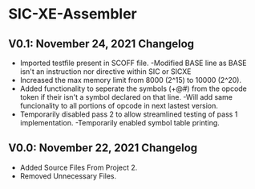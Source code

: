 # SIC-XE-Assembler
## V0.1: November 24, 2021 Changelog
- Imported testfile present in SCOFF file.
  -Modified BASE line as BASE isn't an instruction nor directive within SIC or SICXE  
- Increased the max memory limit from 8000 (2^15) to 10000 (2^20).
- Added functionality to seperate the symbols (+@#) from the opcode token if their isn't a symbol declared on that line.
  -Will add same funcionality to all portions of opcode in next lastest version.
- Temporarily disabled pass 2 to allow streamlined testing of pass 1 implementation.
  -Temporarily enabled symbol table printing.  
## V0.0: November 22, 2021 Changelog
- Added Source Files From Project 2.
- Removed Unnecessary Files.
